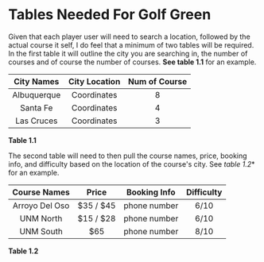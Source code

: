 # Tables Needed For Golf Green

Given that each player user will need to search a location, followed by the actual course it self, I do feel that
a minimum of two tables will be required.  In the first table it will outline the city you are searching in, the number of courses
and of course the number of courses.  **See table 1.1** for an example.

| City Names    | City Location | Num of Course|
| :-----------: |:-------------:| :-----------:|
| Albuquerque   | Coordinates   |       8      |
| Santa Fe      | Coordinates   |       4      |
| Las Cruces    | Coordinates   |       3      |
**Table 1.1**

The second table will need to then pull the course names, price, booking info, and difficulty based on the location of
the course's city.  See *table 1.2** for an example.

| Course Names  |     Price     | Booking Info |  Difficulty |
| :-----------: |:-------------:| :-----------:| :----------:|
| Arroyo Del Oso| $35 / $45     | phone number |    6/10     |
| UNM North     | $15 / $28     | phone number |    6/10     |
| UNM South     | $65           | phone number |    8/10     |
**Table 1.2**

